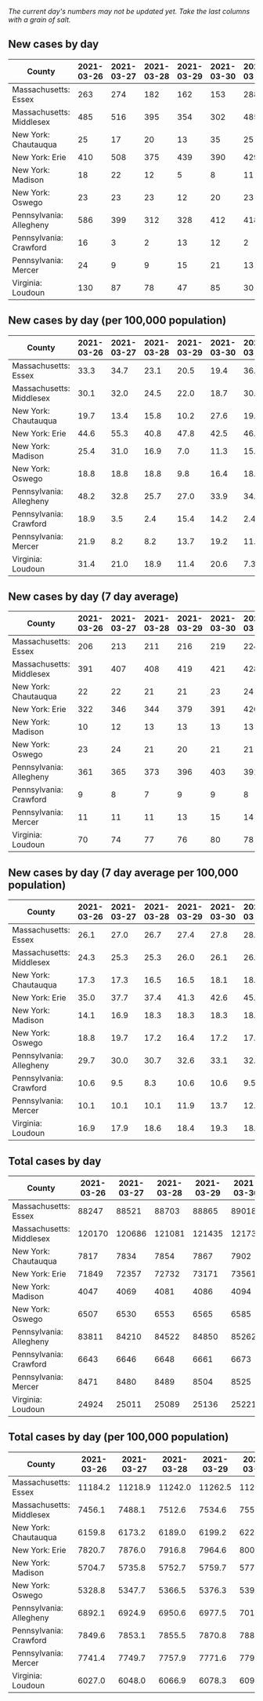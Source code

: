 _The current day's numbers may not be updated yet. Take the last columns with a grain of salt._
## New cases by day

| County | 2021-03-26 | 2021-03-27 | 2021-03-28 | 2021-03-29 | 2021-03-30 | 2021-03-31 | 2021-04-01 |
| --- | --- | --- | --- | --- | --- | --- | --- |
| Massachusetts: Essex | 263 | 274 | 182 | 162 | 153 | 288 |  |
| Massachusetts: Middlesex | 485 | 516 | 395 | 354 | 302 | 485 |  |
| New York: Chautauqua | 25 | 17 | 20 | 13 | 35 | 25 | 23 |
| New York: Erie | 410 | 508 | 375 | 439 | 390 | 429 | 506 |
| New York: Madison | 18 | 22 | 12 | 5 | 8 | 11 | 11 |
| New York: Oswego | 23 | 23 | 23 | 12 | 20 | 23 | 25 |
| Pennsylvania: Allegheny | 586 | 399 | 312 | 328 | 412 | 418 | 327 |
| Pennsylvania: Crawford | 16 | 3 | 2 | 13 | 12 | 2 | 8 |
| Pennsylvania: Mercer | 24 | 9 | 9 | 15 | 21 | 13 | 6 |
| Virginia: Loudoun | 130 | 87 | 78 | 47 | 85 | 30 | 140 |

## New cases by day (per 100,000 population)

| County | 2021-03-26 | 2021-03-27 | 2021-03-28 | 2021-03-29 | 2021-03-30 | 2021-03-31 | 2021-04-01 |
| --- | --- | --- | --- | --- | --- | --- | --- |
| Massachusetts: Essex | 33.3 | 34.7 | 23.1 | 20.5 | 19.4 | 36.5 |  |
| Massachusetts: Middlesex | 30.1 | 32.0 | 24.5 | 22.0 | 18.7 | 30.1 |  |
| New York: Chautauqua | 19.7 | 13.4 | 15.8 | 10.2 | 27.6 | 19.7 | 18.1 |
| New York: Erie | 44.6 | 55.3 | 40.8 | 47.8 | 42.5 | 46.7 | 55.1 |
| New York: Madison | 25.4 | 31.0 | 16.9 | 7.0 | 11.3 | 15.5 | 15.5 |
| New York: Oswego | 18.8 | 18.8 | 18.8 | 9.8 | 16.4 | 18.8 | 20.5 |
| Pennsylvania: Allegheny | 48.2 | 32.8 | 25.7 | 27.0 | 33.9 | 34.4 | 26.9 |
| Pennsylvania: Crawford | 18.9 | 3.5 | 2.4 | 15.4 | 14.2 | 2.4 | 9.5 |
| Pennsylvania: Mercer | 21.9 | 8.2 | 8.2 | 13.7 | 19.2 | 11.9 | 5.5 |
| Virginia: Loudoun | 31.4 | 21.0 | 18.9 | 11.4 | 20.6 | 7.3 | 33.9 |

## New cases by day (7 day average)

| County | 2021-03-26 | 2021-03-27 | 2021-03-28 | 2021-03-29 | 2021-03-30 | 2021-03-31 | 2021-04-01 |
| --- | --- | --- | --- | --- | --- | --- | --- |
| Massachusetts: Essex | 206 | 213 | 211 | 216 | 219 | 224 |  |
| Massachusetts: Middlesex | 391 | 407 | 408 | 419 | 421 | 428 |  |
| New York: Chautauqua | 22 | 22 | 21 | 21 | 23 | 24 | 23 |
| New York: Erie | 322 | 346 | 344 | 379 | 391 | 420 | 437 |
| New York: Madison | 10 | 12 | 13 | 13 | 13 | 13 | 12 |
| New York: Oswego | 23 | 24 | 21 | 20 | 21 | 21 | 21 |
| Pennsylvania: Allegheny | 361 | 365 | 373 | 396 | 403 | 391 | 397 |
| Pennsylvania: Crawford | 9 | 8 | 7 | 9 | 9 | 8 | 8 |
| Pennsylvania: Mercer | 11 | 11 | 11 | 13 | 15 | 14 | 14 |
| Virginia: Loudoun | 70 | 74 | 77 | 76 | 80 | 78 | 85 |

## New cases by day (7 day average per 100,000 population)

| County | 2021-03-26 | 2021-03-27 | 2021-03-28 | 2021-03-29 | 2021-03-30 | 2021-03-31 | 2021-04-01 |
| --- | --- | --- | --- | --- | --- | --- | --- |
| Massachusetts: Essex | 26.1 | 27.0 | 26.7 | 27.4 | 27.8 | 28.4 |  |
| Massachusetts: Middlesex | 24.3 | 25.3 | 25.3 | 26.0 | 26.1 | 26.6 |  |
| New York: Chautauqua | 17.3 | 17.3 | 16.5 | 16.5 | 18.1 | 18.9 | 18.1 |
| New York: Erie | 35.0 | 37.7 | 37.4 | 41.3 | 42.6 | 45.7 | 47.6 |
| New York: Madison | 14.1 | 16.9 | 18.3 | 18.3 | 18.3 | 18.3 | 16.9 |
| New York: Oswego | 18.8 | 19.7 | 17.2 | 16.4 | 17.2 | 17.2 | 17.2 |
| Pennsylvania: Allegheny | 29.7 | 30.0 | 30.7 | 32.6 | 33.1 | 32.2 | 32.6 |
| Pennsylvania: Crawford | 10.6 | 9.5 | 8.3 | 10.6 | 10.6 | 9.5 | 9.5 |
| Pennsylvania: Mercer | 10.1 | 10.1 | 10.1 | 11.9 | 13.7 | 12.8 | 12.8 |
| Virginia: Loudoun | 16.9 | 17.9 | 18.6 | 18.4 | 19.3 | 18.9 | 20.6 |

## Total cases by day

| County | 2021-03-26 | 2021-03-27 | 2021-03-28 | 2021-03-29 | 2021-03-30 | 2021-03-31 | 2021-04-01 |
| --- | --- | --- | --- | --- | --- | --- | --- |
| Massachusetts: Essex | 88247 | 88521 | 88703 | 88865 | 89018 | 89306 |  |
| Massachusetts: Middlesex | 120170 | 120686 | 121081 | 121435 | 121737 | 122222 |  |
| New York: Chautauqua | 7817 | 7834 | 7854 | 7867 | 7902 | 7927 | 7950 |
| New York: Erie | 71849 | 72357 | 72732 | 73171 | 73561 | 73990 | 74496 |
| New York: Madison | 4047 | 4069 | 4081 | 4086 | 4094 | 4105 | 4116 |
| New York: Oswego | 6507 | 6530 | 6553 | 6565 | 6585 | 6608 | 6633 |
| Pennsylvania: Allegheny | 83811 | 84210 | 84522 | 84850 | 85262 | 85680 | 86007 |
| Pennsylvania: Crawford | 6643 | 6646 | 6648 | 6661 | 6673 | 6675 | 6683 |
| Pennsylvania: Mercer | 8471 | 8480 | 8489 | 8504 | 8525 | 8538 | 8544 |
| Virginia: Loudoun | 24924 | 25011 | 25089 | 25136 | 25221 | 25251 | 25391 |

## Total cases by day (per 100,000 population)

| County | 2021-03-26 | 2021-03-27 | 2021-03-28 | 2021-03-29 | 2021-03-30 | 2021-03-31 | 2021-04-01 |
| --- | --- | --- | --- | --- | --- | --- | --- |
| Massachusetts: Essex | 11184.2 | 11218.9 | 11242.0 | 11262.5 | 11281.9 | 11318.4 |  |
| Massachusetts: Middlesex | 7456.1 | 7488.1 | 7512.6 | 7534.6 | 7553.3 | 7583.4 |  |
| New York: Chautauqua | 6159.8 | 6173.2 | 6189.0 | 6199.2 | 6226.8 | 6246.5 | 6264.6 |
| New York: Erie | 7820.7 | 7876.0 | 7916.8 | 7964.6 | 8007.1 | 8053.8 | 8108.8 |
| New York: Madison | 5704.7 | 5735.8 | 5752.7 | 5759.7 | 5771.0 | 5786.5 | 5802.0 |
| New York: Oswego | 5328.8 | 5347.7 | 5366.5 | 5376.3 | 5392.7 | 5411.6 | 5432.0 |
| Pennsylvania: Allegheny | 6892.1 | 6924.9 | 6950.6 | 6977.5 | 7011.4 | 7045.8 | 7072.7 |
| Pennsylvania: Crawford | 7849.6 | 7853.1 | 7855.5 | 7870.8 | 7885.0 | 7887.4 | 7896.8 |
| Pennsylvania: Mercer | 7741.4 | 7749.7 | 7757.9 | 7771.6 | 7790.8 | 7802.7 | 7808.2 |
| Virginia: Loudoun | 6027.0 | 6048.0 | 6066.9 | 6078.3 | 6098.8 | 6106.1 | 6139.9 |
